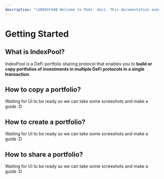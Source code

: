 ```yaml
---
description: "\U0001F44B Welcome to Pods' docs. This documentation aims to provide a high-level overview of the protocol and its existing components."
---
```


# Getting Started

## What is IndexPool?

IndexPool is a DeFi portfolio sharing protocol that enables you to **build or copy portfolios of investments in multiple DeFi protocols in a single transaction**.

## How to copy a portfolio?

Waiting for UI to be ready so we can take some screeshots and make a guide :D

## How to create a portfolio?

Waiting for UI to be ready so we can take some screeshots and make a guide :D

## How to share a portfolio?

Waiting for UI to be ready so we can take some screeshots and make a guide :D

